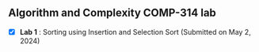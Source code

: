 ## Algorithm and Complexity COMP-314 lab

- [x] **Lab 1** : Sorting using Insertion and Selection Sort (Submitted on May 2, 2024)
